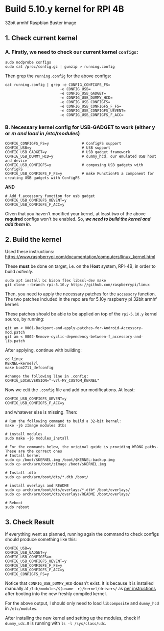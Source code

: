 # Build 5.10.y kernel for RPI 4B 

32bit armhf Raspbian Buster image

## 1. Check current kernel

###  A. Firstly, we need to check our current kernel `configs`:

```
sudo modprobe configs
sudo cat /proc/config.gz | gunzip > running.config
```

Then grep the `running.config` for the above configs:
```
cat running.config | grep -e CONFIG_CONFIGFS_FS= 
                         -e CONFIG_USB= 
                         -e CONFIG_USB_GADGET= 
                         -e CONFIG_USB_DUMMY_HCD= 
                         -e CONFIG_USB_CONFIGFS= 
                         -e CONFIG_USB_CONFIGFS_F_FS= 
                         -e CONFIG_USB_CONFIGFS_UEVENT= 
                         -e CONFIG_USB_CONFIGFS_F_ACC=
```

### B. Necessary kernel config for USB-GADGET to work (either y or *m and load in /etc/modules*)

```
CONFIG_CONFIGFS_FS=y               # ConfigFS support
CONFIG_USB=y                       # USB support
CONFIG_USB_GADGET=y                # USB gadget framework
CONFIG_USB_DUMMY_HCD=y             # dummy_hcd, our emulated USB host and device
CONFIG_USB_CONFIGFS=y              # composing USB gadgets with ConfigFS
CONFIG_USB_CONFIGFS_F_FS=y         # make FunctionFS a component for creating USB gadgets with ConfigFS
```

**AND**

```
# Add f_accessory function for usb gadget
CONFIG_USB_CONFIGFS_UEVENT=y
CONFIG_USB_CONFIGFS_F_ACC=y
```

Given that you haven't modified your kernel, at least two of the above **required** configs won't be enabled. So, ***we need to build the kernel and add them in.*** 

## 2. Build the kernel 

Used these instructions: https://www.raspberrypi.com/documentation/computers/linux_kernel.html

These **must** be done on target, i.e. on the **Host** system, RPI-4B, in order to build *natively*. 

```
sudo apt install bc bison flex libssl-dev make
git clone --branch rpi-5.10.y https://github.com/raspberrypi/linux
```
Then, you need to apply the necessary patches for the `accessory` function. The two patches included in the repo are for 5.10y raspberry pi 32bit armhf kernel:  


These patches should be able to be applied on top of the `rpi-5.10.y` kernel source, by running:
```
git am < 0001-Backport-and-apply-patches-for-Android-Accessory-mod.patch
git am < 0002-Remove-cyclic-dependency-between-f_accessory-and-lib.patch
```

After applying, continue with building:

```
cd linux
KERNEL=kernel7l
make bcm2711_defconfig

#change the following line in .config:
CONFIG_LOCALVERSION="-v7l-MY_CUSTOM_KERNEL"
```

Now we edit the `.config` file and add our modifications. At least:
```
CONFIG_USB_CONFIGFS_UEVENT=y
CONFIG_USB_CONFIGFS_F_ACC=y
```

and whatever else is missing. Then: 

```
# Run the following command to build a 32-bit kernel:
make -j6 zImage modules dtbs

# install modules
sudo make -j6 modules_install

# For the commands below, the original guide is providing WRONG paths. These are the correct ones
# Install kernel 
sudo cp /boot/$KERNEL.img /boot/$KERNEL-backup.img
sudo cp arch/arm/boot/zImage /boot/$KERNEL.img

# Install .dtb
sudo cp arch/arm/boot/dts/*.dtb /boot/

# install overlays and README
sudo cp arch/arm/boot/dts/overlays/*.dtb* /boot/overlays/
sudo cp arch/arm/boot/dts/overlays/README /boot/overlays/

# Reboot
sudo reboot
```

## 3. Check Result

If everything went as planned, running again the command to check configs should produce something like this: 

```
CONFIG_USB=y
CONFIG_USB_GADGET=y
CONFIG_USB_CONFIGFS=m
CONFIG_USB_CONFIGFS_UEVENT=y
CONFIG_USB_CONFIGFS_F_FS=y
CONFIG_USB_CONFIGFS_F_ACC=y
CONFIG_CONFIGFS_FS=y
```

Notice that `CONFIG_USB_DUMMY_HCD` doesn't exist. It is because it is installed manually at `/lib/modules/$(uname -r)/kernel/drivers/` as [per instructions](https://github.com/KreAch3R/aa-proxy-oap/blob/16f4c7f9a2fe108d42cd9adb5f29aae58695281d/kernel/modules/README.md) after booting into the new freshly compiled kernel. 

For the above output, I should only need to load `libcomposite` and `dummy_hcd` in `/etc/modules`.

After installing the new kernel and setting up the modules, check if `dummy_udc.0` is running with `ls -l /sys/class/udc`.